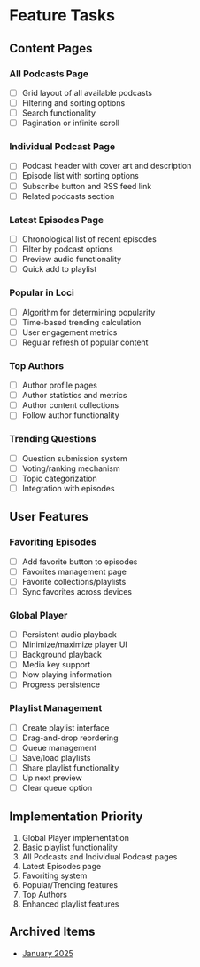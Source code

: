 # Feature Tasks

## Content Pages

### All Podcasts Page
- [ ] Grid layout of all available podcasts
- [ ] Filtering and sorting options
- [ ] Search functionality
- [ ] Pagination or infinite scroll

### Individual Podcast Page
- [ ] Podcast header with cover art and description
- [ ] Episode list with sorting options
- [ ] Subscribe button and RSS feed link
- [ ] Related podcasts section

### Latest Episodes Page
- [ ] Chronological list of recent episodes
- [ ] Filter by podcast options
- [ ] Preview audio functionality
- [ ] Quick add to playlist

### Popular in Loci
- [ ] Algorithm for determining popularity
- [ ] Time-based trending calculation
- [ ] User engagement metrics
- [ ] Regular refresh of popular content

### Top Authors
- [ ] Author profile pages
- [ ] Author statistics and metrics
- [ ] Author content collections
- [ ] Follow author functionality

### Trending Questions
- [ ] Question submission system
- [ ] Voting/ranking mechanism
- [ ] Topic categorization
- [ ] Integration with episodes

## User Features

### Favoriting Episodes
- [ ] Add favorite button to episodes
- [ ] Favorites management page
- [ ] Favorite collections/playlists
- [ ] Sync favorites across devices

### Global Player
- [ ] Persistent audio playback
- [ ] Minimize/maximize player UI
- [ ] Background playback
- [ ] Media key support
- [ ] Now playing information
- [ ] Progress persistence

### Playlist Management
- [ ] Create playlist interface
- [ ] Drag-and-drop reordering
- [ ] Queue management
- [ ] Save/load playlists
- [ ] Share playlist functionality
- [ ] Up next preview
- [ ] Clear queue option

## Implementation Priority
1. Global Player implementation
2. Basic playlist functionality
3. All Podcasts and Individual Podcast pages
4. Latest Episodes page
5. Favoriting system
6. Popular/Trending features
7. Top Authors
8. Enhanced playlist features

## Archived Items
- [January 2025](archive/features/2025-01-features.md)
